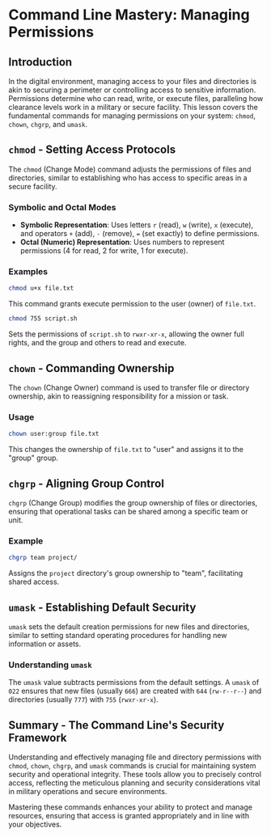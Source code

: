 # Command Line Mastery: Managing Permissions

## Introduction
In the digital environment, managing access to your files and directories is akin to securing a perimeter or controlling access to sensitive information. Permissions determine who can read, write, or execute files, paralleling how clearance levels work in a military or secure facility. This lesson covers the fundamental commands for managing permissions on your system: `chmod`, `chown`, `chgrp`, and `umask`.

## `chmod` - Setting Access Protocols

The `chmod` (Change Mode) command adjusts the permissions of files and directories, similar to establishing who has access to specific areas in a secure facility.

### Symbolic and Octal Modes
- **Symbolic Representation**: Uses letters `r` (read), `w` (write), `x` (execute), and operators `+` (add), `-` (remove), `=` (set exactly) to define permissions.
- **Octal (Numeric) Representation**: Uses numbers to represent permissions (4 for read, 2 for write, 1 for execute).

### Examples
```bash
chmod u+x file.txt
```
This command grants execute permission to the user (owner) of `file.txt`.

```bash
chmod 755 script.sh
```
Sets the permissions of `script.sh` to `rwxr-xr-x`, allowing the owner full rights, and the group and others to read and execute.

## `chown` - Commanding Ownership

The `chown` (Change Owner) command is used to transfer file or directory ownership, akin to reassigning responsibility for a mission or task.

### Usage
```bash
chown user:group file.txt
```
This changes the ownership of `file.txt` to "user" and assigns it to the "group" group.

## `chgrp` - Aligning Group Control

`chgrp` (Change Group) modifies the group ownership of files or directories, ensuring that operational tasks can be shared among a specific team or unit.

### Example
```bash
chgrp team project/
```
Assigns the `project` directory's group ownership to "team", facilitating shared access.

## `umask` - Establishing Default Security

`umask` sets the default creation permissions for new files and directories, similar to setting standard operating procedures for handling new information or assets.

### Understanding `umask`
The `umask` value subtracts permissions from the default settings. A `umask` of `022` ensures that new files (usually `666`) are created with `644` (`rw-r--r--`) and directories (usually `777`) with `755` (`rwxr-xr-x`).

## Summary - The Command Line's Security Framework

Understanding and effectively managing file and directory permissions with `chmod`, `chown`, `chgrp`, and `umask` commands is crucial for maintaining system security and operational integrity. These tools allow you to precisely control access, reflecting the meticulous planning and security considerations vital in military operations and secure environments.

Mastering these commands enhances your ability to protect and manage resources, ensuring that access is granted appropriately and in line with your objectives.
